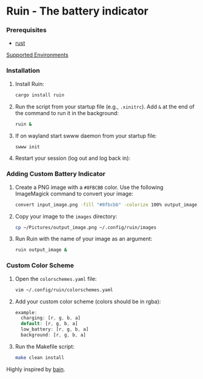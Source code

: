 # Ruin - The battery indicator

### Prerequisites

- [rust](https://www.rust-lang.org/tools/install)

[Supported Environments](https://github.com/unixpariah/wlrs/blob/main/README.md#wlrs-w%C9%94%CB%90lr%C9%99s)

### Installation

1. Install Ruin:

    ```bash
    cargo install ruin
    ```

2. Run the script from your startup file (e.g., `.xinitrc`). Add `&` at the end of the command to run it in the background:

    ```bash
    ruin &
    ```

3. If on wayland start swww daemon from your startup file:

    ```bash
    swww init 
    ```

4. Restart your session (log out and log back in):

### Adding Custom Battery Indicator

1. Create a PNG image with a `#8FBCBB` color. Use the following ImageMagick command to convert your image:

    ```bash
    convert input_image.png -fill "#8fbcbb" -colorize 100% output_image.png
    ```

2. Copy your image to the `images` directory:

    ```bash
    cp ~/Pictures/output_image.png ~/.config/ruin/images
    ```

3. Run Ruin with the name of your image as an argument:

    ```bash
    ruin output_image &
    ```

### Custom Color Scheme

1. Open the `colorschemes.yaml` file:

    ```bash
    vim ~/.config/ruin/colorschemes.yaml
    ```

2. Add your custom color scheme (colors should be in rgba):

    ```rust
    example:
      charging: [r, g, b, a]
      default: [r, g, b, a]
      low_battery: [r, g, b, a]
      background: [r, g, b, a]
    ```

3. Run the Makefile script:

    ```bash
    make clean install
    ```

Highly inspired by [bain](https://github.com/amishbni/bain/tree/master).
